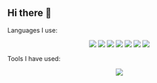 ## Hi there 👋

<!--
**owood34/owood34** is a ✨ _special_ ✨ repository because its `README.md` (this file) appears on your GitHub profile.

Here are some ideas to get you started:

- 🔭 I’m currently working on ...
- 🌱 I’m currently learning ...
- 👯 I’m looking to collaborate on ...
- 🤔 I’m looking for help with ...
- 💬 Ask me about ...
- 📫 How to reach me: ...
- 😄 Pronouns: ...
- ⚡ Fun fact: ...
-->
Languages I use:
<p align="center">
  <img src="https://img.shields.io/badge/-HTML5-E34C26?style=for-the-badge&logo=html5" />
  <img src="https://img.shields.io/badge/-CSS-264DE4?style=for-the-badge&logo=css3" />
  <img src="https://img.shields.io/badge/-JAVASCRIPT-F7DF1E?style=for-the-badge&logo=javascript" />
  <img src="https://img.shields.io/badge/-JAVA-F89820?style=for-the-badge&logo=java" />
  <img src="https://img.shields.io/badge/-C SHARP-682876?style=for-the-badge&logo=csharp" />
  <img src="https://img.shields.io/badge/-C-A9B9CB?style=for-the-badge&logo=c" />
  <img src="https://img.shields.io/badge/-C++-5E97D0?style=for-the-badge&logo=c++ />
  <img src="https://img.shields.io/badge/-PYTHON-FFDE57?style=for-the-badge&logo=python" />
</p>

Tools I have used:
<p align="center">
  <img src="https://img.shields.io/badge/-DOCKER-0DB7ED?style=for-the-badge&logo=docker"/>
</p>

